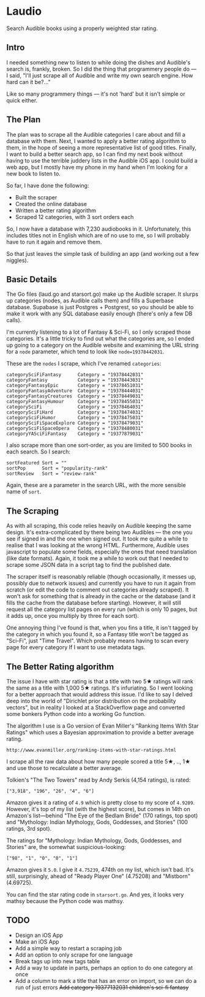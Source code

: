 # Laudio

Search Audible books using a properly weighted star rating.

## Intro

I needed something new to listen to while doing the dishes and Audible's search is, frankly, broken. So I did the thing that programmery people do — I said, "I'll just scrape all of Audible and write my own search engine. How hard can it be?…"

Like so many programmery things — it's not 'hard' but it isn't simple or quick either.

## The Plan

The plan was to scrape all the Audible categories I care about and fill a database with them. Next, I wanted to apply a better rating algorithm to them, in the hope of seeing a more representative list of good titles. Finally, I want to build a better search app, so I can find my next book without having to use the terrible juddery lists in the Audible iOS app. I could build a web app, but I mostly have my phone in my hand when I'm looking for a new book to listen to.

So far, I have done the following:

- Built the scraper
- Created the online database
- Written a better rating algorithm
- Scraped 12 categories, with 3 sort orders each

So, I now have a database with 7,230 audiobooks in it. Unfortunately, this includes titles not in English which are of no use to me, so I will probably have to run it again and remove them.

So that just leaves the simple task of building an app (and working out a few niggles).

## Basic Details

The Go files (laud.go and starsort.go) make up the Audible scraper. It slurps up categories (nodes, as Audible calls them) and fills a Superbase database. Supabase is just Postgres + Postgrest, so you should be able to make it work with any SQL database easily enough (there's only a few DB calls).

I'm currently listening to a lot of Fantasy & Sci-Fi, so I only scraped those categories. It's a little tricky to find out what the categories are, so I ended up going to a category on the Audible website and examining the URL string for a `node` parameter, which tend to look like `node=19378442031`.

These are the `nodes` I scrape, which I've renamed `categories`:

	categorySciFiFantasy      Category = "19378442031"
	categoryFantasy           Category = "19378443031"
	categoryFantasyEpic       Category = "19378451031"
	categoryFantasyAdventure  Category = "19378444031"
	categoryFantasyCreatures  Category = "19378449031"
	categoryFantasyHumour     Category = "19378455031"
	categorySciFi             Category = "19378464031"
	categorySciFiHard         Category = "19378474031"
	categorySciFiHumor        Category = "19378475031"
	categorySciFiSpaceExplore Category = "19378479031"
	categorySciFiSpaceOpera   Category = "19378480031"
	categoryYASciFiFantasy    Category = "19377879031"

I also scrape more than one sort-order, as you are limited to 500 books in each search. So I search:

	sortFeatured Sort = ""
	sortPop      Sort = "popularity-rank"
	sortReview   Sort = "review-rank"

Again, these are a parameter in the search URL, with the more sensible name of `sort`.

## The Scraping

As with all scraping, this code relies heavily on Audible keeping the same design. It's extra-complicated by there being two Audibles — the one you see if signed in and the one when signed out. It took me quite a while to realise that I was looking at the wrong HTML. Furthermore, Audible uses javascript to populate some fields, especially the ones that need translation (like date formats). Again, it took me a while to work out that I needed to scrape some JSON data in a script tag to find the published date.

The scraper itself is reasonably reliable (though occasionally, it messes up, possibly due to network issues) and currently you have to run it again from scratch (or edit the code to comment out categories already scraped). It won't ask for something that is already in the cache or the database (and it fills the cache from the database before starting). However, it will still request all the category list pages on every run (which is only 10 pages, but it adds up, once you multiply by three for each sort).

One annoying thing I've found is that, when you fins a title, it isn't tagged by the category in which you found it, so a Fantasy title won't be tagged as "Sci-Fi", just "Time Travel". Which probably means having to scan every page for every category If I want to use metadata tags.

## The Better Rating algorithm

The issue I have with star rating is that a title with two 5★ ratings will rank the same as a title with 1,000 5★ ratings. It's infuriating. So I went looking for a better approach that would address this issue. I'd like to say I delved deep into the world of "Dirichlet prior distribution on the probability vectors", but in reality I looked at a StackOverflow page and converted some bonkers Python code into a working Go function.

The algorithm I use is a Go version of Evan Miller's "Ranking Items With Star Ratings" which uses a Bayesian approximation to provide a better average rating.

	http://www.evanmiller.org/ranking-items-with-star-ratings.html

I scrape all the raw data about how many people scored a title 5★, .., 1★ and use those to recalculate a better average.

Tolkien's "The Two Towers" read by Andy Serkis (4,154 ratings), is rated:

	["3,918", "196", "26", "4", "6"]

Amazon gives it a rating of `4.9` which is pretty close to my score of `4.9209`. However, it's top of my list (with the highest score), but comes in 14th on Amazon's list—behind "The Eye of the Bedlam Bride" (170 ratings, top spot) and "Mythology: Indian Mythology, Gods, Goddesses, and Stories" (100 ratings, 3rd spot).

The ratings for "Mythology: Indian Mythology, Gods, Goddesses, and Stories" are, the somewhat suspicious-looking:

	["98", "1", "0", "0", "1"]

Amazon gives it `5.0`. I give it `4.75239`, 474th on my list, which isn't bad. It's still, surprisingly, ahead of "Ready Player One" (4.75208) and "Mistborn" (4.69725).

You can find the star rating code in `starsort.go`. And yes, it looks very mathsy because the Python code was mathsy.

## TODO

- Design an iOS App
- Make an iOS App
- Add a simple way to restart a scraping job
- Add an option to only scrape for one language
- Break tags up into new tags table
- Add a way to update in parts, perhaps an option to do one category at once
- Add a column to mark a title that has an error on import, so we can do a run of just errors
~~Add category 19377132031 children's sci-fi fantasy~~
